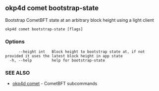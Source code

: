 ## okp4d comet bootstrap-state

Bootstrap CometBFT state at an arbitrary block height using a light client

```
okp4d comet bootstrap-state [flags]
```

### Options

```
      --height int   Block height to bootstrap state at, if not provided it uses the latest block height in app state
  -h, --help         help for bootstrap-state
```

### SEE ALSO

* [okp4d comet](okp4d_comet.md)	 - CometBFT subcommands
